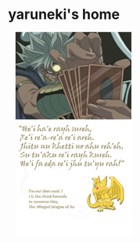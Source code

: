 # yaruneki's home

<img align="left" src="marik.gif" width="47%" height="auto" style="padding: 0 15px;">
<img align="left" src="quote_and_comment.png" width="47%" height="auto" style="padding: 0 15px;">

